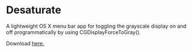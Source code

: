 Desaturate
==========

A lightweight OS X menu bar app for toggling the grayscale display on and off programmatically by using CGDisplayForceToGray().

Download [here.](http://nnkd.org/assets/Desaturate-Latest.zip)
